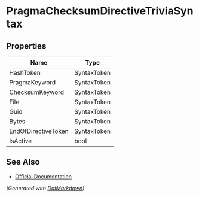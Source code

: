 # PragmaChecksumDirectiveTriviaSyntax

## Properties

| Name                | Type        |
| ------------------- | ----------- |
| HashToken           | SyntaxToken |
| PragmaKeyword       | SyntaxToken |
| ChecksumKeyword     | SyntaxToken |
| File                | SyntaxToken |
| Guid                | SyntaxToken |
| Bytes               | SyntaxToken |
| EndOfDirectiveToken | SyntaxToken |
| IsActive            | bool        |

## See Also

* [Official Documentation](https://docs.microsoft.com/en-us/dotnet/api/microsoft.codeanalysis.csharp.syntax.pragmachecksumdirectivetriviasyntax)


*\(Generated with [DotMarkdown](http://github.com/JosefPihrt/DotMarkdown)\)*